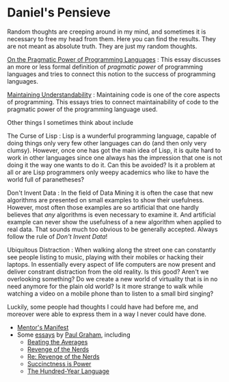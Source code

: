 # Daniel's Pensieve

Random thoughts are creeping around in my mind, and sometimes it is necessary to free my head from
them.  Here you can find the results.  They are not meant as absolute truth.  They are just my
random thoughts.

[On the Pragmatic Power of Programming Languages](pensieve/pragmatic-power)
: This essay discusses an more or less formal definition of *pragmatic power* of programming
  languages and tries to connect this notion to the success of programming languages.

[Maintaining Understandability](pensieve/maintaining-understandability)
: Maintaining code is one of the core aspects of programming.  This essays tries to connect
  maintainability of code to the pragmatic power of the programming language used.

Other things I sometimes think about include

The Curse of Lisp
: Lisp is a wunderful programming language, capable of doing things only very few other languages
  can do (and then only very clumsy).  However, once one has got the main idea of Lisp, it is quite
  hard to work in other languages since one always has the impression that one is not doing it the
  way one wants to do it.  Can this be avoided?  Is it a problem at all or are Lisp programmers only
  weepy academics who like to have the world full of paranetheses?
  
Don't Invent Data
: In the field of Data Mining it is often the case that new algorithms are presented on small
  examples to show their usefulness.  However, most often those examples are so artificial that one
  hardly believes that *any* algorithms is even necessary to examine it.  And artificial example can
  never show the usefulness of a new algorithm when applied to real data.  That sounds much too
  obvious to be generally accepted.  Always follow the rule of *Don't Invent Data*!
  
Ubiquitous Distraction
: When walking along the street one can constantly see people listing to music, playing with their
  mobiles or hacking their laptops.  In essentially every aspect of life computers are now present
  and deliver constrant distraction from the old reality.  Is this good?  Aren't we overlooking
  something?  Do we create a new world of virtuality that is in no need anymore for the plain old
  world?  Is it more strange to walk while watching a video on a mobile phone than to listen to a
  small bird singing?

Luckily, some people had thoughts I could have had before me, and moreover were able to express them
in a way I never could have done.

* [Mentor's Manifest](pensieve/hacker)
* Some [essays](http://paulgraham.com/articles.html) by [Paul Graham](http://www.paulgraham.com),
  including
  * [Beating the Averages](http://paulgraham.com/avg.html)
  * [Revenge of the Nerds](http://paulgraham.com/icad.html)
  * [Re: Revenge of the Nerds](http://paulgraham.com/icadmore.html)
  * [Succinctness is Power](http://paulgraham.com/power.html)
  * [The Hundred-Year Language](http://paulgraham.com/hundred.html)
